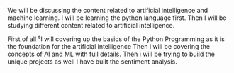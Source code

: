 We will be discussing the content related to artificial intelligence and machine learning.
I will be learning the python language first.
Then I will be studying different content related to artificial intelligence.

First of all ⁵I will covering up the basics of the Python Programming as it is the foundation for the artificial intelligence 
Then i will be covering the concepts of AI and ML with full details.
Then i will be trying to build the unique projects as well
I have built the sentiment analysis.
